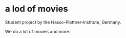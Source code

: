 # a lod of movies

Student project by the Hasso-Plattner-Institute, Germany.

We do a lot of movies and more.
